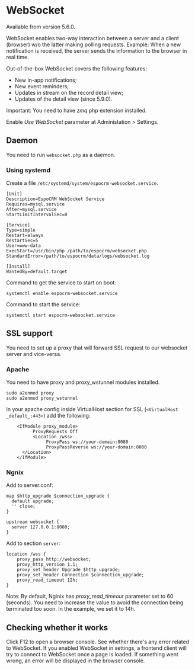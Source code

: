 # WebSocket

Available from version 5.6.0.

WebSocket enables two-way interaction between a server and a client (browser) w/o the latter making polling requests. Example: When a new notification is received, the server sends the information to the browser in real time.

Out-of-the-box WebSocket covers the following features:

* New in-app notifications;
* New event reminders;
* Updates in stream on the record detail view;
* Updates of the detail view (since 5.9.0).

Important: You need to have *zmq* php extension installed.

Enable *Use WebSocket* parameter at Administation > Settings.

## Daemon

You need to run `websocket.php` as a daemon.

### Using systemd

Create a file `/etc/systemd/system/espocrm-websocket.service`.

```
[Unit]
Description=EspoCRM WebSocket Service
Requires=mysql.service
After=mysql.service
StartLimitIntervalSec=0

[Service]
Type=simple
Restart=always
RestartSec=5
User=www-data
ExecStart=/usr/bin/php /path/to/espocrm/websocket.php
StandardError=/path/to/espocrm/data/logs/websocket.log

[Install]
WantedBy=default.target
```

Command to get the service to start on boot:

`systemctl enable espocrm-websocket.service`


Command to start the service:

`systemctl start espocrm-websocket.service`

## SSL support

You need to set up a proxy that will forward SSL request to our websocket server and vice-versa.

### Apache

You need to have proxy and proxy_wstunnel modules installed.

```
sudo a2enmod proxy
sudo a2enmod proxy_wstunnel
```

In your apache config inside VirtualHost section for SSL (`<VirtualHost _default_:443>`) add the following:

```
    <IfModule proxy_module>
          ProxyRequests Off
          <Location /wss>
               ProxyPass ws://your-domain:8080
               ProxyPassReverse ws://your-domain:8080
	  </Location>
    </IfModule>
```

### Ngnix

Add to server.conf:

```
map $http_upgrade $connection_upgrade {
  default upgrade;
  '' close;
}

upstream websocket {
  server 127.0.0.1:8080;
}
```

Add to section `server`:

```
location /wss {
    proxy_pass http://websocket;
    proxy_http_version 1.1;
    proxy_set_header Upgrade $http_upgrade;
    proxy_set_header Connection $connection_upgrade;
    proxy_read_timeout 12h;
}
```

Note: By default, Nginix has *proxy_read_timeout* parameter set to 60 (seconds). You need to increase the value to avoid the connection being terminated too soon. In the example, we set it to 14h.

## Checking whether it works

Click F12 to open a browser console. See whether there's any error related to WebSocket. If you enabled WebSocket in settings, a frontend client will try to connect to WebSocket once a page is loaded. If something went wrong, an error will be displayed in the browser console.
